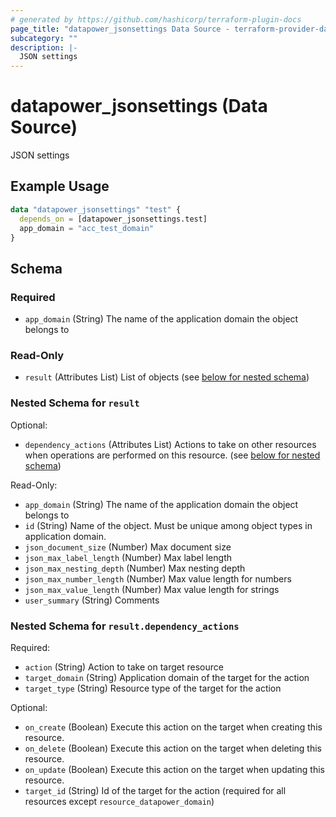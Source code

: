 ```yaml
---
# generated by https://github.com/hashicorp/terraform-plugin-docs
page_title: "datapower_jsonsettings Data Source - terraform-provider-datapower"
subcategory: ""
description: |-
  JSON settings
---
```


# datapower_jsonsettings (Data Source)

JSON settings

## Example Usage

```terraform
data "datapower_jsonsettings" "test" {
  depends_on = [datapower_jsonsettings.test]
  app_domain = "acc_test_domain"
}
```

<!-- schema generated by tfplugindocs -->
## Schema

### Required

- `app_domain` (String) The name of the application domain the object belongs to

### Read-Only

- `result` (Attributes List) List of objects (see [below for nested schema](#nestedatt--result))

<a id="nestedatt--result"></a>
### Nested Schema for `result`

Optional:

- `dependency_actions` (Attributes List) Actions to take on other resources when operations are performed on this resource. (see [below for nested schema](#nestedatt--result--dependency_actions))

Read-Only:

- `app_domain` (String) The name of the application domain the object belongs to
- `id` (String) Name of the object. Must be unique among object types in application domain.
- `json_document_size` (Number) Max document size
- `json_max_label_length` (Number) Max label length
- `json_max_nesting_depth` (Number) Max nesting depth
- `json_max_number_length` (Number) Max value length for numbers
- `json_max_value_length` (Number) Max value length for strings
- `user_summary` (String) Comments

<a id="nestedatt--result--dependency_actions"></a>
### Nested Schema for `result.dependency_actions`

Required:

- `action` (String) Action to take on target resource
- `target_domain` (String) Application domain of the target for the action
- `target_type` (String) Resource type of the target for the action

Optional:

- `on_create` (Boolean) Execute this action on the target when creating this resource.
- `on_delete` (Boolean) Execute this action on the target when deleting this resource.
- `on_update` (Boolean) Execute this action on the target when updating this resource.
- `target_id` (String) Id of the target for the action (required for all resources except `resource_datapower_domain`)
